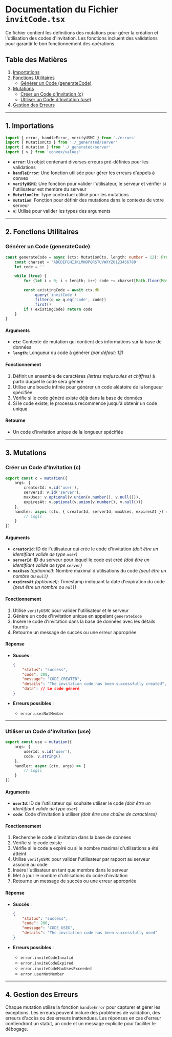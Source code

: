 # Documentation du Fichier `invitCode.tsx`

Ce fichier contient les définitions des mutations pour gérer la création et l'utilisation des codes d'invitation. Les fonctions incluent des validations pour garantir le bon fonctionnement des opérations.

## Table des Matières

1. [Importations](#importations)
2. [Fonctions Utilitaires](#fonctions-utilitaires)
    - [Générer un Code (generateCode)](#generer-un-code-generateCode)
3. [Mutations](#mutations)
    - [Créer un Code d'Invitation (c)](#creer-un-code-dinvitation-c)
    - [Utiliser un Code d'Invitation (use)](#utiliser-un-code-dinvitation-use)
4. [Gestion des Erreurs](#gestion-des-erreurs)

---

## 1. Importations

```typescript
import { error, handleError, verifyUSMC } from './errors'
import { MutationCtx } from './_generated/server'
import { mutation } from './_generated/server'
import { v } from 'convex/values'
```

-   **`error`**: Un objet contenant diverses erreurs pré-définies pour les validations
-   **`handleError`**: Une fonction utilisée pour gérer les erreurs d'appels à convex
-   **`verifyUSMC`**: Une fonction pour valider l'utilisateur, le serveur et vérifier si l'utilisateur est membre du serveur
-   **`MutationCtx`**: Type contextuel utilisé pour les mutations
-   **`mutation`**: Fonction pour définir des mutations dans le contexte de votre serveur
-   **`v`**: Utilisé pour valider les types des arguments

---

## 2. Fonctions Utilitaires

### Générer un Code (generateCode)

```typescript
const generateCode = async (ctx: MutationCtx, length: number = 12): Promise<string> => {
	const charset = 'ABCDEFGHIJKLMNOPQRSTUVWXYZ0123456789'
	let code = ''

	while (true) {
		for (let i = 0; i < length; i++) code += charset[Math.floor(Math.random() * charset.length)]

		const existingCode = await ctx.db
			.query('invitCode')
			.filter(q => q.eq('code', code))
			.first()
		if (!existingCode) return code
	}
}
```

#### Arguments

-   **`ctx`**: Contexte de mutation qui contient des informations sur la base de données
-   **`length`**: Longueur du code à générer _(par défaut: 12)_

#### Fonctionnement

1. Définit un ensemble de caractères _(lettres majuscules et chiffres)_ à partir duquel le code sera généré
2. Utilise une boucle infinie pour générer un code aléatoire de la longueur spécifiée
3. Vérifie si le code généré existe déjà dans la base de données
4. Si le code existe, le processus recommence jusqu'à obtenir un code unique

#### Retourne

-   Un code d'invitation unique de la longueur spécifiée

---

## 3. Mutations

### Créer un Code d'Invitation (c)

```typescript
export const c = mutation({
	args: {
		creatorId: v.id('user'),
		serverId: v.id('server'),
		maxUses: v.optional(v.union(v.number(), v.null())),
		expiresAt: v.optional(v.union(v.number(), v.null()))
	},
	handler: async (ctx, { creatorId, serverId, maxUses, expiresAt }) => {
		// Logic
	}
})
```

#### Arguments

-   **`creatorId`**: ID de l'utilisateur qui crée le code d'invitation _(doit être un identifiant valide de type `user`)_
-   **`serverId`**: ID du serveur pour lequel le code est créé _(doit être un identifiant valide de type `server`)_
-   **`maxUses`** _(optionnel)_: Nombre maximal d'utilisations du code _(peut être un nombre ou `null`)_
-   **`expiresAt`** _(optionnel)_: Timestamp indiquant la date d'expiration du code _(peut être un nombre ou `null`)_

#### Fonctionnement

1. Utilise `verifyUSMC` pour valider l'utilisateur et le serveur
2. Génère un code d'invitation unique en appelant `generateCode`
3. Insère le code d'invitation dans la base de données avec les détails fournis
4. Retourne un message de succès ou une erreur appropriée

#### Réponse

-   **Succès** :

    ```json
    {
    	"status": "success",
    	"code": 200,
    	"message": "CODE_CREATED",
    	"details": "The invitation code has been successfully created",
    	"data": // Le code généré
    }
    ```

-   **Erreurs possibles** :
    -   `error.userNotMember`

---

### Utiliser un Code d'Invitation (use)

```typescript
export const use = mutation({
	args: {
		userId: v.id('user'),
		code: v.string()
	},
	handler: async (ctx, args) => {
		// Logic
	}
})
```

#### Arguments

-   **`userId`**: ID de l'utilisateur qui souhaite utiliser le code _(doit être un identifiant valide de type `user`)_
-   **`code`**: Code d'invitation à utiliser _(doit être une chaîne de caractères)_

#### Fonctionnement

1. Recherche le code d'invitation dans la base de données
2. Vérifie si le code existe
3. Vérifie si le code a expiré ou si le nombre maximal d'utilisations a été atteint
4. Utilise `verifyUSMC` pour valider l'utilisateur par rapport au serveur associé au code
5. Insère l'utilisateur en tant que membre dans le serveur
6. Met à jour le nombre d'utilisations du code d'invitation
7. Retourne un message de succès ou une erreur appropriée

#### Réponse

-   **Succès** :

    ```json
    {
    	"status": "success",
    	"code": 200,
    	"message": "CODE_USED",
    	"details": "The invitation code has been successfully used"
    }
    ```

-   **Erreurs possibles** :
    -   `error.inviteCodeInvalid`
    -   `error.inviteCodeExpired`
    -   `error.inviteCodeMaxUsesExceeded`
    -   `error.userNotMember`

---

## 4. Gestion des Erreurs

Chaque mutation utilise la fonction `handleError` pour capturer et gérer les exceptions. Les erreurs peuvent inclure des problèmes de validation, des erreurs d'accès ou des erreurs inattendues. Les réponses en cas d'erreur contiendront un statut, un code et un message explicite pour faciliter le débogage.
